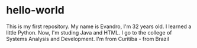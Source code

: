 # hello-world
This is my first repository.
My name is Evandro, I'm 32 years old. I learned a little Python. Now, I'm studing Java and HTML.
I go to the college of Systems Analysis and Development.
I'm from Curitiba - from Brazil
